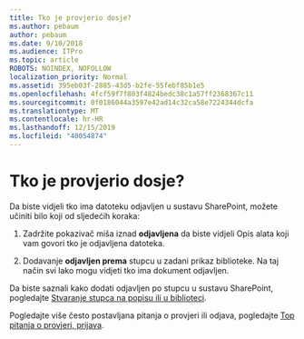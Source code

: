 ```yaml
---
title: Tko je provjerio dosje?
ms.author: pebaum
author: pebaum
ms.date: 9/10/2018
ms.audience: ITPro
ms.topic: article
ROBOTS: NOINDEX, NOFOLLOW
localization_priority: Normal
ms.assetid: 395eb03f-2885-43d5-b2fe-55febf85b1e5
ms.openlocfilehash: 4fcf59f7f803f4824bedc38c1a57ff2368367c11
ms.sourcegitcommit: 0f0186044a3597e42ad14c32ca58e7224344dcfa
ms.translationtype: MT
ms.contentlocale: hr-HR
ms.lasthandoff: 12/15/2019
ms.locfileid: "40054874"
---
```

# <a name="who-has-a-file-checked-out"></a>Tko je provjerio dosje?

Da biste vidjeli tko ima datoteku odjavljen u sustavu SharePoint, možete učiniti bilo koji od sljedećih koraka:
  
1. Zadržite pokazivač miša iznad **odjavljena** da biste vidjeli Opis alata koji vam govori tko je odjavljena datoteka. 
    
2. Dodavanje **odjavljen prema** stupcu u zadani prikaz biblioteke. Na taj način svi lako mogu vidjeti tko ima dokument odjavljen. 
    
Da biste saznali kako dodati odjavljen po stupcu u sustavu SharePoint, pogledajte [Stvaranje stupca na popisu ili u biblioteci](https://go.microsoft.com/fwlink/?linkid=2019591). 
  
Pogledajte više često postavljana pitanja o provjeri ili odjava, pogledajte [Top pitanja o provjeri, prijava](https://go.microsoft.com/fwlink/?linkid=2018786).
  

